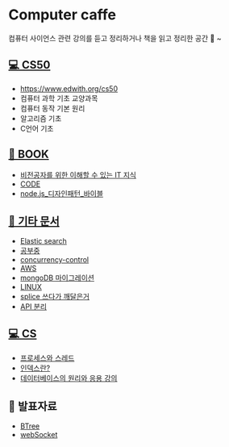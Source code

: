 # Computer caffe

컴퓨터 사이언스 관련 강의를 듣고 정리하거나
책을 읽고 정리한 공간 🍵 ~

## [💻 CS50](CS50/)
- https://www.edwith.org/cs50
- 컴퓨터 과학 기초 교양과목
- 컴퓨터 동작 기본 원리
- 알고리즘 기초
- C언어 기초

## [📗 BOOK](BOOK/)
- [비전공자를 위한 이해할 수 있는 IT 지식](BOOK/to_no_it.md)
- [CODE](BOOK/CODE.md)
- [node.js_디자인패턴_바이블](https://grizzly-ulna-184.notion.site/Node-js-b8aae83c3bc34b7fb04f224056ae9314)

## [📁 기타 문서](ETC/)
- [Elastic search](ETC/ElasticSearch/)
- [공부중](ETC/mult-thread-event-loop.md)
- [concurrency-control](ETC/concurrency-control.md)
- [AWS](AWS/readme.md)
- [mongoDB 마이그레이션](ETC/mongoDBmigration.md)
- [LINUX](LINUX/readme.md)
- [splice 쓰다가 깨달은거](ETC/splice.md)
- [API 분리](ETC/apisperate.md)

## [💻 CS](https://grizzly-ulna-184.notion.site/CS-168222fc602c4730a19ea85589304a2a)
- [프로세스와 스레드](https://grizzly-ulna-184.notion.site/6b863174791a489980ea98d53bdd9314)
- [인덱스란?](https://grizzly-ulna-184.notion.site/DB-8f881e721a7845b993fc87a136d48ca8)
- [데이터베이스의 원리와 응용 강의](https://grizzly-ulna-184.notion.site/cbe0896ac145481ea6680241353c025c)


## 🎤 발표자료
- [BTree](https://www.slideshare.net/dana238767/b-tree-index-250127455)
- [webSocket](https://www.slideshare.net/dana238767/websocket-250210076)

